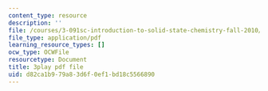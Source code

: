 ```yaml
---
content_type: resource
description: ''
file: /courses/3-091sc-introduction-to-solid-state-chemistry-fall-2010/d82ca1b979a83d6f0ef1bd18c5566890_YwKqzngTcLw.pdf
file_type: application/pdf
learning_resource_types: []
ocw_type: OCWFile
resourcetype: Document
title: 3play pdf file
uid: d82ca1b9-79a8-3d6f-0ef1-bd18c5566890
---
```

